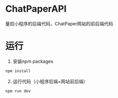 # ChatPaperAPI

量拾小程序的后端代码，ChatPaper网站的前后端代码

# 运行

1. 安装npm packages
```bash
npm install
```

2. 运行代码（小程序后端+网站前后端）
```bash
npm run dev
```